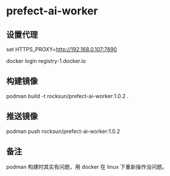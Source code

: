 # prefect-ai-worker


## 设置代理

set HTTPS_PROXY=http://192.168.0.107:7890

docker login registry-1.docker.io

## 构建镜像

podman build -t rocksun/prefect-ai-worker:1.0.2 .

## 推送镜像

podman push rocksun/prefect-ai-worker:1.0.2  

## 备注

podman 构建时其实有问题，用 docker 在 linux 下重新操作没问题。